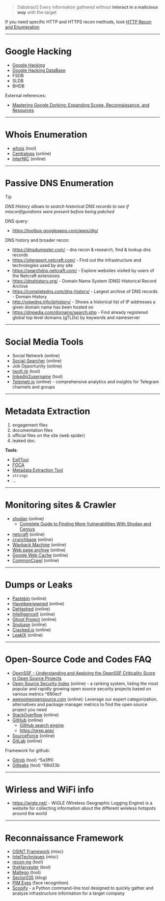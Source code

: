 > [!abstract]
> Every information gathered without **interact in a malicious way** with the target

If you need specific HTTP and HTTPS recon methods, look [HTTP Recon and Enumeration](HTTP%20Recon%20and%20Enumeration.md)

---

# Google Hacking

- [Google Hacking](Passive%20information%20gathering%20(OSINT).md#Google%20Hacking)
- [Google Hacking DataBase](https://www.exploit-db.com/google-hacking-database)
- FSDB
- SLDB
- BHDB

External references:
- [Mastering Google Dorking: Expanding Scope, Reconnaissance, and Resources](https://www.realinfosec.net/cybersecurity-academy/mastering-google-dorking/)

---

# Whois Enumeration
- [whois](../Tools/whois.md) (tool)
- [Centralops](https://centralops.net/co/) (online)
- [InterNIC](https://www.internic.net/whois.html) (online)

---

# Passive DNS Enumeration

> [!tip]
> *DNS History allows to search historical DNS records to see if misconfigurations were present before being patched*

DNS query:
- https://toolbox.googleapps.com/apps/dig/

DNS history and broader recon:
- https://dnsdumpster.com/ - dns recon & research, find & lookup dns records
- https://sitereport.netcraft.com/ - Find out the infrastructure and technologies used by any site
- https://searchdns.netcraft.com/ - Explore websites visited by users of the Netcraft extensions
- https://dnshistory.org/ - Domain Name System (DNS) Historical Record Archive
- https://completedns.com/dns-history/ - Largest archive of DNS records - Domain History
- http://viewdns.info/iphistory/ - Shows a historical list of IP addresses a given domain name has been hosted on
- https://dnpedia.com/domains/search.php - Find already registered global top level domains (gTLDs) by keywords and nameserver

---

# Social Media Tools
- Social Network (online)
- [Social-Searcher](https://www.social-searcher.com/) (online)
- Job Opportunity (online)
- [twofi.rb](https://digi.ninja/projects/twofi.php) (tool)
- [linkedin2username](https://github.com/initstring/linkedin2username) (tool)
- [Telemetr.io](https://telemetr.io/en/channels?channel=leaks) (online) - comprehensive analytics and insights for Telegram channels and groups


---

# Metadata Extraction
1. engagement files
2. documentation files
3. official files on the site (web spider)
4. leaked doc.

**Tools**:
- [ExifTool](https://exiftool.org/)
- [FOCA](https://github.com/ElevenPaths/FOCA)
- [Metadata Extraction Tool](https://meta-extractor.sourceforge.net/)
- `strings`
- ...

---

# Monitoring sites & Crawler
- [shodan](https://www.shodan.io/) (online)
	- [Complete Guide to Finding More Vulnerabilities With Shodan and Censys](../../Readwise/Articles/novasecio%20-%20Complete%20Guide%20to%20Finding%20More%20Vulnerabilities%20With%20Shodan%20and%20Censys.md)
- [netcraft](https://www.netcraft.com/) (online)
- [crunchbase](https://www.crunchbase.com/) (online)
- [Wayback Machine](http://web.archive.org/) (online)
- [Web page archive](https://archive.fo/) (online)
- [Google Web Cache](http://webcache.googleusercontent.com/search?q=cache:about:blank) (online)
- [CommonCrawl](https://commoncrawl.org/) (online)


---

# Dumps or Leaks
- [Pastebin](https://pastebin.com/) (online)
- [Haveibeenpwned](https://haveibeenpwned.com/PwnedWebsites) (online)
- [DeHashed](https://www.dehashed.com/) (online)
- [IntelligenceX](https://intelx.io/?s=webmaster%40inforge.net) (online)
- [Ghost Project](https://ghostproject.fr/console) (online)
- [Snubase](https://snusbase.com/) (online)
- [Cracked.io](https://cracked.io/) (online)
- [LeakIX](https://leakix.net/) (online)

---

# Open-Source Code and Codes FAQ

- [OpenSSF - Understanding and Applying the OpenSSF Criticality Score in Open Source Projects](../../Readwise/Articles/OpenSSF%20-%20Understanding%20and%20Applying%20the%20OpenSSF%20Criticality%20Score%20in%20Open%20Source%20Projects.md)
- [Open Source Security Index](https://opensourcesecurityindex.io/) (online) - a ranking system, listing the most popular and rapidly growing open source security projects based on various metrics ^890ecf
- [awesomeopensource.com](https://awesomeopensource.com/) (online): Leverage our expert categorization, alternatives and package manager metrics to find the open source project you need 
- [StackOverflow](https://stackoverflow.com/) (online)
- [GitHub](https://github.com/) (online)
    - [GitHub search engine](https://docs.github.com/en/github/searching-for-information-on-github/searching-code)
    - https://grep.app/
- [SourceForce](https://sourceforge.net/) (online)
- [GitLab](https://about.gitlab.com/) (online)

Framework for github:
- [Gitrob](https://github.com/michenriksen/gitrob) (tool) ^5a3ff0
- [Gitleaks](https://github.com/zricethezav/gitleaks) (tool) ^88d33b

---

# Wirless and WiFi info

- https://wigle.net/ - WiGLE (Wireless Geographic Logging Engine) is a website for collecting information about the different wireless hotspots around the world

---

# Reconnaissance Framework

- [OSINT Framework](https://osintframework.com/) (misc)
- [IntelTechniques](https://inteltechniques.com/tools/index.html) (misc)
- [recon-ng](../Tools/recon-ng.md) (tool)
- [theHarvester](../Tools/theHarvester.md) (tool)
- [Maltego](https://www.maltego.com/) (tool)
- [Sector035](https://sector035.nl/links) (blog)
- [PIM Eyes](https://pimeyes.com/en) (face recognition)
- [Scopify](../../Readwise/Articles/Erik%20-%20Last%20Week%20in%20Security%20(LWiS)%20-%202025-04-28.md#^95044c) - a Python command-line tool designed to quickly gather and analyze infrastructure information for a target company




